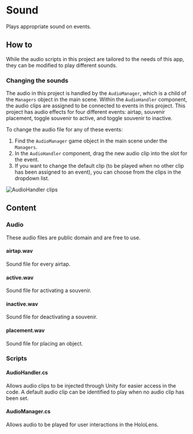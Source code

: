 # Sound
Plays appropriate sound on events.

## How to
While the audio scripts in this project are tailored to the needs of this app, they can be modified to play different sounds.

### Changing the sounds
The audio in this project is handled by the `AudioManager`, which is a child of the `Managers` object in the main scene. Within the `AudioHandler` component, the audio clips are assigned to be 
connected to events in this project. This project has audio effects for four different events: airtap, souvenir placement, toggle souvenir to active, and toggle souvenir to inactive.

To change the audio file for any of these events:
1. Find the `AudioManager` game object in the main scene under the `Managers`.
2. In the `AudioHandler` component, drag the new audio clip into the slot for the event.
3. If you want to change the default clip (to be played when no other clip has been assigned to an event), you can choose from the clips in the dropdown list.

![AudioHandler clips](../../../../../images/audio/audioclips.png)
## Content

### Audio
These audio files are public domain and are free to use.

#### airtap.wav
Sound file for every airtap. 

#### active.wav
Sound file for activating a souvenir.

#### inactive.wav
Sound file for deactivating a souvenir.

#### placement.wav
Sound file for placing an object.

### Scripts

#### AudioHandler.cs
Allows audio clips to be injected through Unity for easier access in the code. A default audio clip can be identified to play when no audio clip has been set.

#### AudioManager.cs
Allows audio to be played for user interactions in the HoloLens.
 